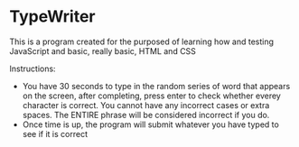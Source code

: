 # TypeWriter

This is a program created for the purposed of learning how and testing JavaScript and basic, really basic, HTML and CSS

Instructions:
 - You have 30 seconds to type in the random series of word that appears on the screen, after completing, press enter to check whether everey character is correct. You cannot have any incorrect cases or extra spaces. The ENTIRE phrase will be considered incorrect if you do.
 - Once time is up, the program will submit whatever you have typed to see if it is correct
